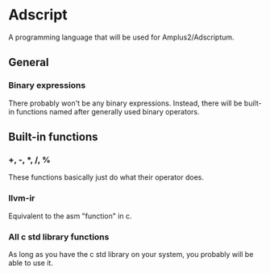 # Adscript
A programming language that will be used for Amplus2/Adscriptum.

## General
### Binary expressions
There probably won't be any binary expressions. Instead,
there will be built-in functions named after generally used
binary operators.

## Built-in functions

### +, -, *, /, %
These functions basically just do what their operator does.

### llvm-ir
Equivalent to the asm "function" in c.

### All c std library functions
As long as you have the c std library on your system, you
probably will be able to use it.
